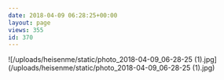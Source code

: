 ```yaml
---
date: 2018-04-09 06:28:25+00:00
layout: page
views: 355
id: 370
---
```




![/uploads/heisenme/static/photo_2018-04-09_06-28-25 (1).jpg](/uploads/heisenme/static/photo_2018-04-09_06-28-25 (1).jpg)
